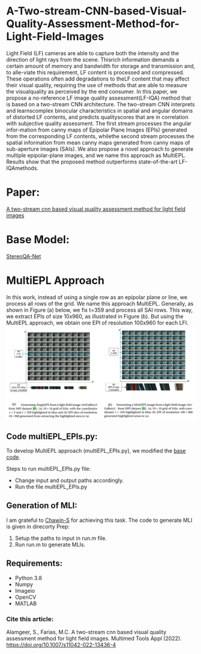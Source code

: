 # A-Two-stream-CNN-based-Visual-Quality-Assessment-Method-for-Light-Field-Images

Light Field (LF) cameras are able to capture both the intensity and the direction of light rays from the scene. Thisrich information demands a certain amount of memory and bandwidth for storage and transmission and, to alle-viate this requirement, LF content is processed and compressed. These operations often add degradations to theLF content that may affect their visual quality, requiring the use of methods that are able to measure the visualquality as perceived by the end consumer.  In this paper, we propose a no-reference LF image quality assessment(LF-IQA) method that is based on a two-stream CNN architecture. The two-stream CNN interprets and learnscomplex binocular characteristics in spatial and angular domains of distorted LF contents, and predicts qualityscores that are in correlation with subjective quality assessment. The first stream processes the angular infor-mation from canny maps of Epipolar Plane Images (EPIs) generated from the corresponding LF contents, whilethe second stream processes the spatial information from mean canny maps generated from canny maps of sub-aperture images (SAIs).  We also propose a novel approach to generate multiple epipolar-plane images, and we name this approach as MultiEPL. Results show that the proposed method outperforms state-of-the-art LF-IQAmethods.

# Paper: 
[A two-stream cnn based visual quality assessment method for light field images](https://link.springer.com/article/10.1007/s11042-022-13436-4)

# Base Model:
[StereoQA-Net](https://github.com/weizhou-geek/Stereoscopic-Image-Quality-Assessment-Network)

# MultiEPL Approach
In this work, instead of using a single row as an epipolar plane or line, we process all rows of the grid. We name this approach MultiEPL. Generally, as shown in Figure (a) below, we fix t=359 and process all SAI rows. This way, we extract EPIs of size 10x960, as illustrated in Figure (b). But using the MultiEPL approach, we obtain one EPI of resolution 100x960 for each LFI.
![](images/singleEPL_and_multiEPL.png)

## Code multiEPL_EPIs.py:
To develop MultiEPL approach (multiEPL_EPIs.py), we modified the [base code](https://github.com/andrewhou1/Light-Field-Super-Resolution/blob/master/generateEPI.py).

Steps to run multiEPL_EPIs.py file:
- Change input and output paths accordingly.
- Run the file multiEPL_EPIs.py

## Generation of MLI:
I am grateful to [Chawin-S](https://github.com/Chawin-S) for achieving this task.
The code to generate MLI is given in direcorty Prep:
1. Setup the paths to input in run.m file. 
2. Run run.m to generate MLIs. 

## Requirements:
- Python 3.8
- Numpy
- Imageio
- OpenCV
- MATLAB

### Cite this article:
Alamgeer, S., Farias, M.C. A two-stream cnn based visual quality assessment method for light field images. Multimed Tools Appl (2022). https://doi.org/10.1007/s11042-022-13436-4
